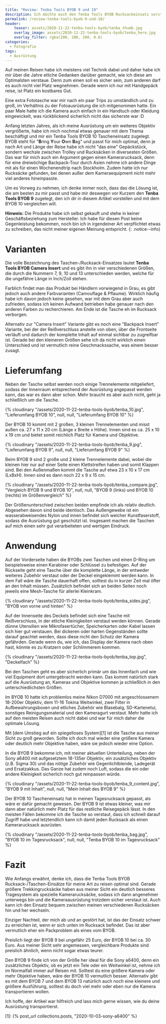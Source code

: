 ```yaml
---
title: "Review: Tenba Tools BYOB 9 und 10"
description: Ich möchte euch den Tenba Tools BYOB Rucksackeinsatz vorstellen, der seit einiger Zeit meine Kameraausrüstung sicher aufbewahrt.  
permalink: /review-tenba-tools-byob-9-und-10/
header:
    teaser: assets/2020-11-22-tenba-tools-byob/tenba_thumb.jpg
    overlay_image: assets/2020-11-22-tenba-tools-byob/tenba_hero.jpg
    overlay_filter: rgba(200, 200, 200, 0.6)
categories:
  - Fotografie
tags:
  - Ausrüstung
---
```


Auf meinen Reisen habe ich meistens viel Technik dabei und daher habe ich mir über die Jahre etliche Gedanken darüber gemacht, 
wie ich diese am Optimalsten verstaue. Denn zum einen soll es sicher sein, zum anderen darf es auch nicht viel Platz wegnehmen. 
Gerade wenn ich nur mit Handgepäck reise, ist Platz ein kostbares Gut.

Eine extra Fototasche war mir nach ein paar Trips zu umständlich und zu groß, 
im Verhältnis zu der Fotoausrüstung die ich mitgenommen hatte. 
Ein paar Male hatte ich die Kamera auch einfach in ein Handtuch oder Kleidung eingewickelt, was rückblickend sicherlich nicht das sicherste war :D

Anfang letzten Jahres, als ich meine Ausrüstung um ein weiteres Objektiv vergrößerte, 
habe ich mich nochmal etwas genauer mit dem Thema beschäftigt und mir ein Tenba Tools BYOB 10 Tascheneinsatz zugelegt. 
BYOB steht für "**B**ring **Y**our **O**wn **B**ag" und passt für mich optimal, denn je nach Art und Länge der Reise habe ich nicht "das eine" Gepäckstück, 
sondern wechsle zwischen Trolley und Rucksäcken in diversesten Größen. 
Das war für mich auch ein Argument gegen einen Kamerarucksack, denn für eine dreiwöchige Backpack-Tour durch Asien nehme ich andere Dinge mit 
als für einen Wochenendtrip nach Stockholm. Zudem hatte ich nur Rucksäcke gefunden, bei denen außer dem Kameraequipment nicht mehr viel anderes hineinpasste.

Um es Vorweg zu nehmen, ich denke immer noch, dass das die Lösung ist, 
die am besten zu mir passt und habe mir deswegen vor Kurzem den **Tenba Tools BYOB 9** zugelegt, 
den ich dir in diesem Artikel vorstellen und mit dem BYOB 10 vergleichen will. 

**Hinweis:** Die Produkte habe ich selbst gekauft und stehe in keiner Geschäftsbeziehung zum Hersteller. 
Ich habe für diesen Post keine Gegenleistung bekommen, noch bin ich in irgendeiner Art verpflichtet etwas zu schreiben, das nicht meiner eigenen Meinung entspricht.
{: .notice--info}

# Varianten

Die volle Bezeichnung des Taschen-/Rucksack-Einsatzes lautet **Tenba Tools BYOB Camera Insert** und es gibt ihn in vier verschiedenen Größen, 
die durch die Nummern 7, 9, 10 und 13 unterschieden werden, welche für die ungefähre Länge in Inch/Zoll stehen.

Farblich findet man das Produkt bei Händlern vorwiegend in Grau, es gibt jedoch auch andere Farbvarianten (Camouflage & Pflaume). 
Wirklich häufig habe ich davon jedoch keine gesehen, war mit dem Grau aber auch zufrieden, 
sodass ich keinen Aufwand betrieben habe genauer nach den anderen Farben zu recherchieren. 
Am Ende ist die Tasche eh im Rucksack verborgen.

Alternativ zur "Camera Insert" Variante gibt es noch eine "Backpack Insert" Variante, bei der der Reißverschluss anstelle von oben, 
über die Frontseite verläuft und dadurch der komplette Inhalt auf einmal sichtbar zu zugreifbar ist. 
Gerade bei den kleineren Größen sehe ich da nicht wirklich einen Unterschied und ist vermutlich reine Geschmackssache, was einem besser zusagt.

# Lieferumfang

Neben der Tasche selbst werden noch einige Trennelemente mitgeliefert, 
sodass der Innenraum entsprechend der Ausrüstung angepasst werden kann, das war es dann aber schon. 
Mehr braucht es aber auch nicht, geht ja schließlich um die Tasche.

{% cloudinary "/assets/2020-11-22-tenba-tools-byob/tenba_10.jpg", "Lieferumfang BYOB 10", null, null, "Lieferumfang BYOB 10" %}

Der BYOB 10 kommt mit 2 großen, 3 kleinen Trennelementen und misst außen ca. 27 x 11 x 20 cm (Länge x Breite x Höhe). 
Innen sind es ca. 25 x 10 x 19 cm und bietet somit reichlich Platz für Kamera und Objektive.

{% cloudinary "/assets/2020-11-22-tenba-tools-byob/tenba_9.jpg", "Lieferumfang BYOB 9", null, null, "Lieferumfang BYOB 9" %}

Beim BYOB 9 sind 2 große und 2 kleine Trennelemente dabei, wobei die kleinen hier nur auf einer Seite einen Klettstreifen haben und somit Klappen sind. 
Bei den Außenmaßen kommt die Tasche auf etwa 23 x 10 x 17 cm (LxBxH). Innen sind es dann noch 22 x 9 x 15 cm.

{% cloudinary "/assets/2020-11-22-tenba-tools-byob/tenba_compare.jpg", "Vergleich BYOB 9 und BYOB 10", null, null, "BYOB 9 (links) und BYOB 10 (rechts) im Größenvergleich" %}

Der Größenunterschied zwischen beiden empfinde ich als relativ deutlich. Abgesehen davon sind beide identisch. 
Das Außengewebe ist ein wasserabweisendes Nylon und innen befindet sich weicher Kunstfaserstoff, 
sodass die Ausrüstung gut geschützt ist. Insgesamt machen die Taschen auf mich einen sehr gut verarbeiteten und wertigen Eindruck.

# Anwendung

Auf der Vorderseite haben die BYOBs zwei Taschen und einen D-Ring um beispielsweise einen Karabiner oder Schlüssel zu befestigen. 
Auf der Rückseite geht eine Tasche über die komplette Länge, in der entweder weiteres Zubehör verstaut oder der Deckel eingeklemmt werden kann. 
In dem Fall wäre die Tasche dauerhaft offen, solltest du in kurzer Zeit mal öfter an den Inhalt müssen. 
Zusätzlich befindet sich an beiden Seiten noch jeweils eine Mesh-Tasche für allerlei Kleinkram.

{% cloudinary "/assets/2020-11-22-tenba-tools-byob/tenba_sides.jpg", "BYOB von vorne und hinten" %}

Auf der Innenseite des Deckels befindet sich eine Tasche mit Reißverschluss, in der etliche Kleinigkeiten verstaut werden können. 
Gerade dünne Utensilien wie Mikrofasertücher, Speicherkarten oder Kabel lassen sich hier gut verstauen. 
Bei dickeren oder harten Gegenständen sollte darauf geachtet werden, dass diese nicht den Schutz der Kamera gefährden. 
Gerade wenn du, wie ich, das Display der Kamera nach oben hast, könnte es zu Kratzern oder Schlimmerem kommen.

{% cloudinary "/assets/2020-11-22-tenba-tools-byob/tenba_top.jpg", "Deckelfach" %}

Bei den Taschen geht es aber sicherlich primär um das Innenfach und wie viel Equipment dort untergebracht werden kann. 
Das kommt natürlich stark auf die Ausrüstung an, Kameras und Objektive kommen ja schließlich in den unterschiedlichsten Größen.

Im BYOB 10 hatte ich problemlos meine Nikon D7000 mit angeschlossenem 18-200er Objektiv, dem 11-16 Tokina Weitwinkel, 
zwei Filter in Aufbewahrungsboxen und etliches Zubehör wie Blasebalg, SD-Kartenetui, sonstiges Reinigungsmaterial und den Kameragurt verstaut. 
Mehr hatte ich auf den meisten Reisen auch nicht dabei und war für mich daher die optimale Lösung.

Mit [dem Umstieg auf ein spiegelloses System][1] ist die Tasche aus meiner Sicht zu groß geworden. 
Sollte ich doch mal wieder eine größere Kamera oder deutlich mehr Objektive haben, wäre sie jedoch wieder eine Option.

In die BYOB 9 bekomme ich, mit meiner aktuellen Unterteilung, neben der Sony a6400 mit aufgesetztem 18-135er Objektiv, 
ein zusätzliches Objektiv (z.B. Sigma 30) und das nötige Zubehör wie Gegenlichtblende, Ladegerät und Ersatzakkus. 
Das Ganze hat zudem noch Luft, sodass die ein oder andere Kleinigkeit sicherlich noch gut reinpassen würde.

{% cloudinary "/assets/2020-11-22-tenba-tools-byob/tenba_9_content.jpg", "BYOB 9 mit Inhalt", null, null, "Mein Inhalt des BYOB 9" %}

Der BYOB 10 Tascheneinsatz hat in meinen Tagesrucksack gepasst, als wäre er dafür gemacht gewesen. 
Der BYOB 9 ist etwas kleiner, was mir dann aber natürlich mehr Platz für das restliche Reisegepäck lässt. 
In den meisten Fällen bekomme ich die Tasche so verstaut, dass ich schnell darauf Zugriff habe und letztendlich kann ich damit jeden Rucksack als einen Kamerarucksack ausrüsten.

{% cloudinary "/assets/2020-11-22-tenba-tools-byob/tenba_bag.jpg", "BYOB 10 im Tagesrucksack", null, null, "Tenba BYOB 10 im Tagesrucksack" %}

# Fazit

Wie Anfangs erwähnt, denke ich, dass die Tenba Tools BYOB Rucksack-/Taschen-Einsätze für meine Art zu reisen optimal sind. 
Gerade größere Trekkingrucksäcke haben aus meiner Sicht ein deutlich besseres Tragesystem als spezielle Kamerarucksäcke, 
sodass ich dann angenehmer unterwegs bin und die Kameraausrüstung trotzdem sicher verstaut ist. 
Auch kann ich den Einsatz bequem zwischen meinen verschiedenen Rucksäcken hin und her wechseln. 

Einziger Nachteil, der mich ab und an gestört hat, ist das der Einsatz schwer zu erreichen ist, wenn er sich unten im Rucksack befindet. 
Das ist aber vermutlich eher ein Packproblem als eines vom BYOB.

Preislich liegt der BYOB 9 bei ungefähr 25 Euro, der BYOB 10 bei ca. 30 Euro. Aus meiner Sicht sehr angemessen, 
vergleichbare Produkte sind preislich ähnlich, wenn nicht sogar etwas teurer.

Den BYOB 9 finde ich von der Größe her ideal für die Sony a6400, denn ein zusätzliches Objektiv, ob es jetzt ein Tele oder ein Weitwinkel ist, 
nehme ich im Normalfall immer auf Reisen mit. Solltest du eine größere Kamera oder mehr Objektive haben, wäre der BYOB 10 vermutlich besser. 
Alternativ gibt es mit dem BYOB 7 und dem BYOB 13 natürlich auch noch eine kleinere und größere Ausführung, 
solltest du doch viel mehr oder eben nur die Kamera transportieren wollen.

Ich hoffe, der Artikel war hilfreich und lass mich gerne wissen, wie du deine Ausrüstung transportierst.

[1]: {% post_url collections.posts, "2020-10-03-sony-a6400" %}